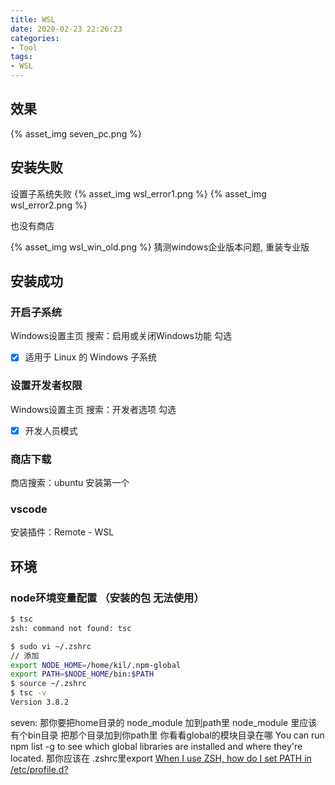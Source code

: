 ```yaml
---
title: WSL
date: 2020-02-23 22:26:23
categories:
- Tool
tags:
- WSL
---
```


## 效果
{% asset_img seven_pc.png %}

## 安装失败
设置子系统失败
{% asset_img wsl_error1.png %}
{% asset_img wsl_error2.png %}

也没有商店

{% asset_img wsl_win_old.png %}
猜测windows企业版本问题, 重装专业版

## 安装成功
### 开启子系统
Windows设置主页 搜索：启用或关闭Windows功能
勾选
- [x] 适用于 Linux 的 Windows 子系统

### 设置开发者权限
Windows设置主页 搜索：开发者选项
勾选
- [x] 开发人员模式

### 商店下载
商店搜索：ubuntu
安装第一个

### vscode
安装插件：Remote - WSL


## 环境
### node环境变量配置 （安装的包 无法使用）
``` zsh
$ tsc
zsh: command not found: tsc
```

``` zsh
$ sudo vi ~/.zshrc
// 添加
export NODE_HOME=/home/kil/.npm-global
export PATH=$NODE_HOME/bin:$PATH
$ source ~/.zshrc
$ tsc -v
Version 3.8.2
```

seven:
那你要把home目录的 node_module 加到path里
node_module 里应该有个bin目录
把那个目录加到你path里
你看看global的模块目录在哪
You can run npm list -g to see which global libraries are installed and where they're located. 
那你应该在 .zshrc里export
[When I use ZSH, how do I set PATH in /etc/profile.d?](https://askubuntu.com/questions/476246/when-i-use-zsh-how-do-i-set-path-in-etc-profile-d)

